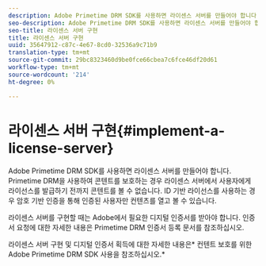 ```yaml
---
description: Adobe Primetime DRM SDK를 사용하면 라이센스 서버를 만들어야 합니다. Primetime DRM을 사용하여 콘텐트를 보호하는 경우 라이센스 서버에서 사용자에게 라이선스를 발급하기 전까지 콘텐트를 볼 수 없습니다. ID 기반 라이선스를 사용하는 경우 암호 기반 인증을 통해 인증된 사용자만 컨텐츠를 열고 볼 수 있습니다.
seo-description: Adobe Primetime DRM SDK를 사용하면 라이센스 서버를 만들어야 합니다. Primetime DRM을 사용하여 콘텐트를 보호하는 경우 라이센스 서버에서 사용자에게 라이선스를 발급하기 전까지 콘텐트를 볼 수 없습니다. ID 기반 라이선스를 사용하는 경우 암호 기반 인증을 통해 인증된 사용자만 컨텐츠를 열고 볼 수 있습니다.
seo-title: 라이센스 서버 구현
title: 라이센스 서버 구현
uuid: 35647912-c87c-4e67-8cd0-32536a9c71b9
translation-type: tm+mt
source-git-commit: 29bc8323460d9be0fce66cbea7c6fce46df20d61
workflow-type: tm+mt
source-wordcount: '214'
ht-degree: 0%

---
```



# 라이센스 서버 구현{#implement-a-license-server}

Adobe Primetime DRM SDK를 사용하면 라이센스 서버를 만들어야 합니다. Primetime DRM을 사용하여 콘텐트를 보호하는 경우 라이센스 서버에서 사용자에게 라이선스를 발급하기 전까지 콘텐트를 볼 수 없습니다. ID 기반 라이선스를 사용하는 경우 암호 기반 인증을 통해 인증된 사용자만 컨텐츠를 열고 볼 수 있습니다.

라이센스 서버를 구현할 때는 Adobe에서 필요한 디지털 인증서를 받아야 합니다. 인증서 요청에 대한 자세한 내용은 Primetime DRM 인증서 등록 문서를 참조하십시오.

라이센스 서버 구현 및 디지털 인증서 획득에 대한 자세한 내용은* 컨텐트 보호를 위한 Adobe Primetime DRM SDK 사용을 참조하십시오.*
